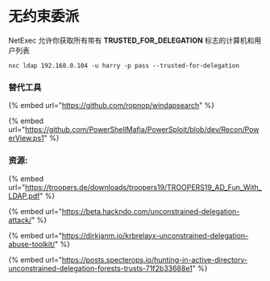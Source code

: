 # 无约束委派

NetExec 允许你获取所有带有 **TRUSTED_FOR_DELEGATION** 标志的计算机和用户列表

```
nxc ldap 192.168.0.104 -u harry -p pass --trusted-for-delegation
```

### 替代工具

{% embed url="https://github.com/ropnop/windapsearch" %}

{% embed url="https://github.com/PowerShellMafia/PowerSploit/blob/dev/Recon/PowerView.ps1" %}

### 资源:

{% embed url="https://troopers.de/downloads/troopers19/TROOPERS19_AD_Fun_With_LDAP.pdf" %}

{% embed url="https://beta.hackndo.com/unconstrained-delegation-attack/" %}

{% embed url="https://dirkjanm.io/krbrelayx-unconstrained-delegation-abuse-toolkit/" %}

{% embed url="https://posts.specterops.io/hunting-in-active-directory-unconstrained-delegation-forests-trusts-71f2b33688e1" %}
